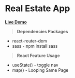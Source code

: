 # Real Estate App

**[Live Demo](https://positiveworldbd.github.io/RentUp/)**


> ****Dependencies Packages****
 - react-router-dom
 - sass - npm install sass


 > ****React Feature Usage****
 - useState() - toggle nav
 - map() - Looping Same Page


